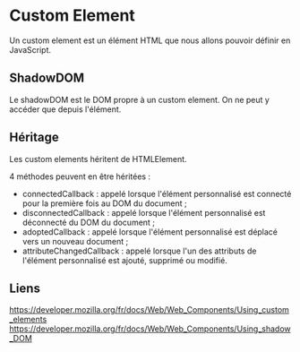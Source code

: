 # Custom Element

Un custom element est un élément HTML que nous allons pouvoir définir en JavaScript.

## ShadowDOM

Le shadowDOM est le DOM propre à un custom element.
On ne peut y accéder que depuis l'élément.

## Héritage

Les custom elements héritent de HTMLElement.

4 méthodes peuvent en être héritées :

- connectedCallback : appelé lorsque l'élément personnalisé est connecté pour la première fois au DOM du document ;
- disconnectedCallback : appelé lorsque l'élément personnalisé est déconnecté du DOM du document ;
- adoptedCallback : appelé lorsque l'élément personnalisé est déplacé vers un nouveau document ;
- attributeChangedCallback : appelé lorsque l'un des attributs de l'élément personnalisé est ajouté, supprimé ou modifié.

## Liens

https://developer.mozilla.org/fr/docs/Web/Web_Components/Using_custom_elements
https://developer.mozilla.org/fr/docs/Web/Web_Components/Using_shadow_DOM